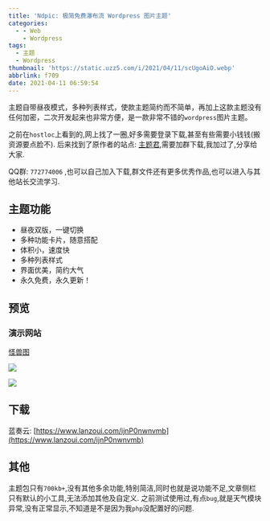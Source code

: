 ```yaml
---
title: 'Ndpic: 极简免费瀑布流 Wordpress 图片主题'
categories:
  - - Web
    - Wordpress
tags:
  - 主题
  - Wordpress
thumbnail: 'https://static.uzz5.com/i/2021/04/11/scUgoAiO.webp'
abbrlink: f709
date: 2021-04-11 06:59:54
---
```



主题自带昼夜模式，多种列表样式，使款主题简约而不简单，再加上这款主题没有任何加密，二次开发起来也非常方便，是一款非常不错的`wordpress`图片主题。
<!--more-->
之前在`hostloc`上看到的,网上找了一圈,好多需要登录下载,甚至有些需要小钱钱(搬资源要点脸不).
后来找到了原作者的站点: [主题君](https://www.ztjun.com/),需要加群下载,我加过了,分享给大家.

QQ群: `772774006` ,也可以自己加入下载,群文件还有更多优秀作品,也可以进入与其他站长交流学习.

## 主题功能

* 昼夜双版，一键切换
* 多种功能卡片，随意搭配
* 体积小，速度快
* 多种列表样式
* 界面优美，简约大气
* 永久免费，永久更新！

## 预览

### 演示网站

[怪兽图](https://www.guaishoutu.com/)

![](https://static.uzz5.com/i/2021/04/11/PHXRLXEI.webp)

![](https://static.uzz5.com/i/2021/04/11/zDgZz6x2.webp)

## 下载

蓝奏云: [https://www.lanzoui.com/ijnP0nwnvmb](https://www.lanzoui.com/ijnP0nwnvmb)

## 其他

主题包只有`700kb+`,没有其他多余功能,特别简洁,同时也就是说功能不足,文章侧栏只有默认的小工具,无法添加其他及自定义.
之前测试使用过,有点`bug`,就是天气模块异常,没有正常显示,不知道是不是因为我`php`没配置好的问题.